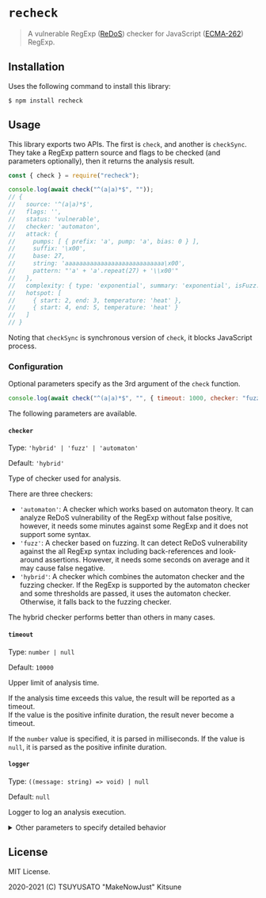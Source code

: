 # `recheck`

> A vulnerable RegExp ([ReDoS][]) checker for JavaScript ([ECMA-262][]) RegExp.

[redos]: https://en.wikipedia.org/wiki/ReDoS
[ecma-262]: https://www.ecma-international.org/ecma-262/11.0/index.html#title

## Installation

Uses the following command to install this library:

```console
$ npm install recheck
```

## Usage

This library exports two APIs. The first is `check`, and another is `checkSync`.
They take a RegExp pattern source and flags to be checked (and parameters optionally),
then it returns the analysis result.

```javascript
const { check } = require("recheck");

console.log(await check("^(a|a)*$", ""));
// {
//   source: '^(a|a)*$',
//   flags: '',
//   status: 'vulnerable',
//   checker: 'automaton',
//   attack: {
//     pumps: [ { prefix: 'a', pump: 'a', bias: 0 } ],
//     suffix: '\x00',
//     base: 27,
//     string: 'aaaaaaaaaaaaaaaaaaaaaaaaaaaa\x00',
//     pattern: "'a' + 'a'.repeat(27) + '\\x00'"
//   },
//   complexity: { type: 'exponential', summary: 'exponential', isFuzz: false },
//   hotspot: [
//     { start: 2, end: 3, temperature: 'heat' },
//     { start: 4, end: 5, temperature: 'heat' }
//   ]
// }
```

Noting that `checkSync` is synchronous version of `check`, it blocks JavaScript process.

### Configuration

Optional parameters specify as the 3rd argument of the `check` function.

```javascript
console.log(await check("^(a|a)*$", "", { timeout: 1000, checker: "fuzz" }));
```

The following parameters are available.

#### `checker`

Type: `'hybrid' | 'fuzz' | 'automaton'`

Default: `'hybrid'`

Type of checker used for analysis.

There are three checkers:

- `'automaton'`: A checker which works based on automaton theory.
  It can analyze ReDoS vulnerability of the RegExp without false positive,
  however, it needs some minutes against some RegExp and it does not support some syntax.
- `'fuzz'`: A checker based on fuzzing.
  It can detect ReDoS vulnerability against the all RegExp syntax including back-references
  and look-around assertions. However, it needs some seconds on average and it may cause false
  negative.
- `'hybrid'`: A checker which combines the automaton checker and the fuzzing checker.
  If the RegExp is supported by the automaton checker and some thresholds are passed,
  it uses the automaton checker. Otherwise, it falls back to the fuzzing checker.

The hybrid checker performs better than others in many cases.

#### `timeout`

Type: `number | null`

Default: `10000`

Upper limit of analysis time.

If the analysis time exceeds this value, the result will be reported as a timeout.  
If the value is the positive infinite duration, the result never become a timeout.

If the `number` value is specified, it is parsed in milliseconds.
If the value is `null`, it is parsed as the positive infinite duration.

#### `logger`

Type: `((message: string) => void) | null`

Default: `null`

Logger to log an analysis execution.

<details>

<summary>Other parameters to specify detailed behavior</summary>

And, there are other parameters to specify detailed behavior.
They are set to perform better as the default, so it is rare to specify them
and it needs to know the checkers in depth to set the correct value.

#### `maxAttackStringSize`

Type: `number`

Default: `300000`

Maximum length of an attack string.

#### `attackLimit`

Type: `number`

Default: `1500000000`

Upper limit on the number of characters read by the VM during attack string construction.

#### `randomSeed`

Type: `number`

Default: `0`

Seed value for PRNG used by fuzzing.

#### `maxIteration`

Type: `number`

Default: `10`

Maximum number of iterations of genetic algorithm.

#### `seeder`

Type: `'static' | 'dynamic'`

Default: `'static'`

Type of seeder used for constructing the initial generation of fuzzing.

There are two seeders:

- `'static'`: Seeder to construct the initial generation by using static analysis to the given pattern.
- `'dynamic'`: Seeder to construct the initial generation by using dynamic analysis to the given pattern.

#### `maxSimpleRepeatCount`

Type: `number`

Default: `30`

Maximum number of sum of repeat counts for static seeder.

#### `seedingLimit`

Type: `number`

Default: `1000`

Upper limit on the number of characters read by the VM during seeding.

#### `seedingTimeout`

Type: `number | null`

Default: `100`

Upper limit of VM execution time during seeding.

If the `number` value is specified, it is parsed in milliseconds.
If the value is `null`, it is parsed as the positive infinite duration.

#### `maxInitialGenerationSize`

Type: `number`

Default: `500`

Maximum population at the initial generation.

#### `incubationLimit`

Type: `number`

Default: `25000`

Upper limit on the number of characters read by the VM during incubation.

#### `incubationTimeout`

Type: `number | null`

Default: `250`

Upper limit of VM execution time during incubation.

If the `number` value is specified, it is parsed in milliseconds.
If the value is `null`, it is parsed as the positive infinite duration.

#### `maxGeneStringSize`

Type: `number`

Default: `2400`

Maximum length of an attack string on genetic algorithm iterations.

#### `maxGenerationSize`

Type: `number`

Default: `100`

Maximum population at a single generation.

#### `crossoverSize`

Type: `number`

Default: `25`

Number of crossovers in a single generation.

#### `mutationSize`

Type: `number`

Default: `50`

Number of mutations in a single generation.

#### `attackTimeout`

Type: `number | null`

Default: `1000`

The upper limit of the VM execution time when constructing a attack string.

If the execution time exceeds this value, the result will be reported as a vulnerable.

If the `number` value is specified, it is parsed in milliseconds.
If the value is `null`, it is parsed as the positive infinite duration.

#### `maxDegree`

Type: `number`

Default: `4`

Maximum degree for constructing attack string.

#### `heatRatio`

Type: `number`

Default: `0.001`

Ratio of the number of characters read to the maximum number to be considered a hotspot.

#### `accelerationMode`

Type: `'auto' | 'on' | 'off'`

Default: `'auto'`

Mode of acceleration of VM execution.

There are three mode:

- `'auto'`: The automatic mode.
  When it is specified, VM acceleration is used for regular expressions contains no back-reference,
  because back-reference makes VM acceleration slow sometimes.
- `'on'`: The force **on** mode.
- `'off'`: The force **off** mode.

#### `maxRepeatCount`

Type: `number`

Default: `30`

Maximum number of sum of repeat counts.

If this value is exceeded, it switches to use the fuzzing checker.

#### `maxNFASize`

Type: `number`

Default: `35000`

Maximum transition size of NFA to use the automaton checker.

If transition size of NFA (and also DFA because it is larger in general) exceeds this value,
it switches to use the fuzzing checker.

#### `maxPatternSize`

Type: `number`

Default: `1500`

Maximum pattern size to use the automaton checker.

If this value is exceeded, it switches to use the fuzzing checker.

</details>

## License

MIT License.

2020-2021 (C) TSUYUSATO "MakeNowJust" Kitsune
